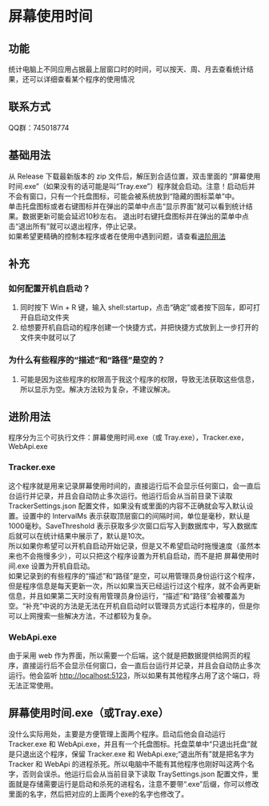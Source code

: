 # 屏幕使用时间  

## 功能
统计电脑上不同应用占据最上层窗口时的时间，可以按天、周、月去查看统计结果，还可以详细查看某个程序的使用情况  

## 联系方式
QQ群：745018774

## 基础用法
从 Release 下载最新版本的 zip 文件后，解压到合适位置，双击里面的 “屏幕使用时间.exe”（如果没有的话可能是叫“Tray.exe”）程序就会启动。注意！启动后并不会有窗口，只有一个托盘图标，可能会被系统放到“隐藏的图标菜单”中。  
单击托盘图标或者右键图标并在弹出的菜单中点击“显示界面”就可以看到统计结果。数据更新可能会延迟10秒左右。
退出时右键托盘图标并在弹出的菜单中点击“退出所有”就可以退出程序，停止记录。  
如果希望更精确的控制本程序或者在使用中遇到问题，请查看[进阶用法](#进阶用法)  

## 补充
### 如何配置开机自启动？
1. 同时按下 Win + R 键，输入 shell:startup，点击“确定”或者按下回车，即可打开自启动文件夹  
2. 给想要开机自启动的程序创建一个快捷方式，并把快捷方式放到上一步打开的文件夹中就可以了  
### 为什么有些程序的“描述”和“路径”是空的？
1. 可能是因为这些程序的权限高于我这个程序的权限，导致无法获取这些信息，所以显示为空。解决方法较为复杂，不建议解决。

## 进阶用法  
程序分为三个可执行文件：屏幕使用时间.exe（或 Tray.exe），Tracker.exe，WebApi.exe  
### Tracker.exe  
这个程序就是用来记录屏幕使用时间的，直接运行后不会显示任何窗口，会一直后台运行并记录，并且会自动防止多次运行。他运行后会从当前目录下读取 TrackerSettings.json 配置文件，如果没有或里面的内容不正确就会写入默认设置。设置中的 IntervalMs 表示获取顶层窗口的间隔时间，单位是毫秒，默认是1000毫秒。SaveThreshold 表示获取多少次窗口后写入到数据库中，写入数据库后就可以在统计结果中展示了，默认是10次。  
所以如果你希望可以开机自启动开始记录，但是又不希望启动时拖慢速度（虽然本来也不会拖慢多少），可以只把这个程序设置为开机自启动，而不是把 屏幕使用时间.exe 设置为开机自启动。  
如果记录到的有些程序的“描述”和“路径”是空，可以用管理员身份运行这个程序，但是程序信息是每天更新一次，所以如果当天已经运行过这个程序，就不会再更新信息，并且如果第二天时没有用管理员身份运行，“描述”和“路径”会被覆盖为空。“补充”中说的方法是无法在开机自启动时以管理员方式运行本程序的，但是你可以上网搜索一些解决方法，不过都较为复杂。  
### WebApi.exe  
由于采用 web 作为界面，所以需要一个后端，这个就是把数据提供给网页的程序，直接运行后不会显示任何窗口，会一直后台运行并记录，并且会自动防止多次运行。他会监听 <http://localhost:5123>，所以如果有其他程序占用了这个端口，将无法正常使用。
## 屏幕使用时间.exe（或Tray.exe）
没什么实际用处，主要是方便管理上面两个程序。启动后他会自动运行 Tracker.exe 和 WebApi.exe，并且有一个托盘图标。托盘菜单中“只退出托盘”就是只退出这个程序，保留 Tracker.exe 和 WebApi.exe;“退出所有”就是把名字为 Tracker 和 WebApi 的进程杀死。所以电脑中不能有其他程序也刚好叫这两个名字，否则会误杀。他运行后会从当前目录下读取 TraySettings.json 配置文件，里面就是存储需要运行是启动和杀死的进程名，注意不要带“.exe”后缀，你可以修改里面的名字，然后把对应的上面两个exe的名字也修改了。
